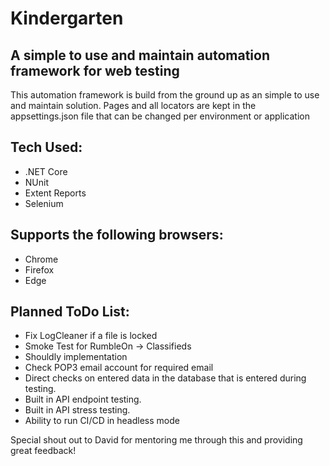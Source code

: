 # Kindergarten

## A simple to use and maintain automation framework for web testing

This automation framework is build from the ground up as an simple to use and maintain solution. Pages and all locators are kept in the appsettings.json file that can be changed per environment or application

## Tech Used:
- .NET Core
- NUnit
- Extent Reports
- Selenium

## Supports the following browsers:
- Chrome
- Firefox
- Edge

## Planned ToDo List:
- Fix LogCleaner if a file is locked
- Smoke Test for RumbleOn -> Classifieds
- Shouldly implementation 
- Check POP3 email account for required email
- Direct checks on entered data in the database that is entered during testing. 
- Built in API endpoint testing. 
- Built in API stress testing.
- Ability to run CI/CD in headless mode

Special shout out to David for mentoring me through this and providing great feedback!
